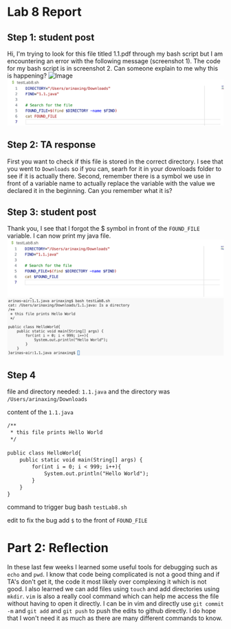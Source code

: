 # Lab 8 Report
## Step 1: student post
Hi, I'm trying to look for this file titled 1.1.pdf through my bash script but I am encountering an error
with the following message (screenshot 1). The code for my bash script is in screenshot 2. Can someone explain to me why
this is happening?
![Image](errror_msg.png)
![Image](java_before_bugfix.png)

## Step 2: TA response
First you want to check if this file is stored in the correct directory. I see that you went to ```Downloads``` so if you can,
searh for it in your downloads folder to see if it is actually there. 
Second, remember there is a symbol we use in front of a variable name to actually replace the variable with the value we declared 
it in the beginning. Can you remember what it is?

## Step 3: student post
Thank you, I see that I forgot the $ symbol in front of the ```FOUND_FILE``` variable. I can now print my java file.
![Image](correct_code.png)
![Image](correct_output.png)

## Step 4
file and directory needed:
```1.1.java``` and the directory was ```/Users/arinaxing/Downloads```

content of the ```1.1.java```
```
/**
 * this file prints Hello World
 */

public class HelloWorld{
    public static void main(String[] args) {
        for(int i = 0; i < 999; i++){
            System.out.println("Hello World");
        }
    }
}
```

command to trigger bug
bash ```testLab8.sh```

edit to fix the bug
add ```$``` to the front of ```FOUND_FILE```

# Part 2: Reflection
In these last few weeks I learned some useful tools for debugging such as ```echo``` and ```pwd```. I know that code being complicated is not a good thing and if TA's don't get it, the code it most likely over complexing it which is not good. I also learned we can add files using ```touch``` and add directories using ```mkdir```. ```vim``` is also a really cool command which can help me access the file without having to open it directly. I can be in vim and directly use ```git commit -m``` and ```git add``` and ```git push``` to push the edits to github directly. I do hope that I won't need it as much as there are many different commands to know.
